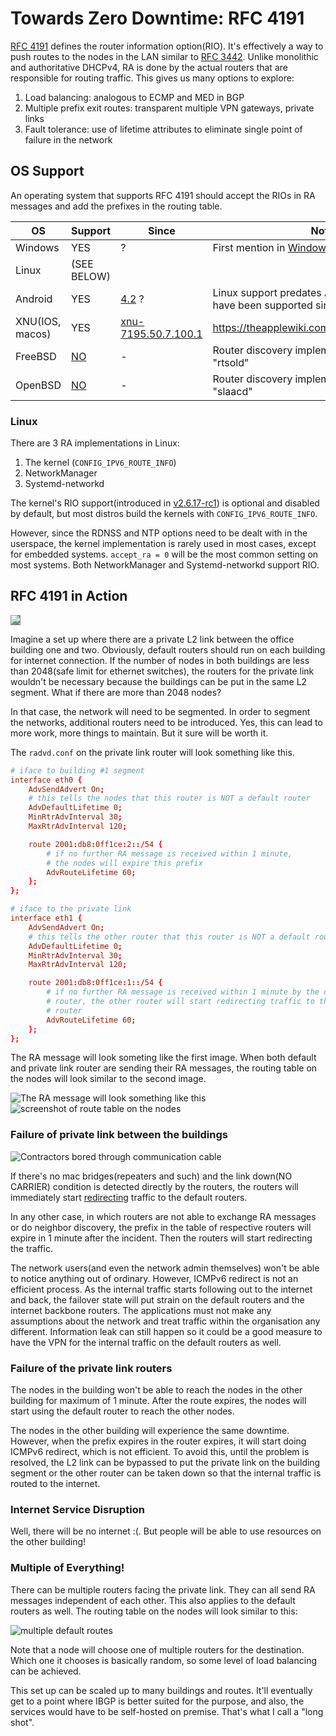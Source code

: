 # Towards Zero Downtime: RFC 4191
[RFC 4191](https://datatracker.ietf.org/doc/html/rfc4191) defines the router
information option(RIO). It's effectively a way to push routes to the nodes in
the LAN similar to [RFC
3442](https://serverfault.com/questions/640565/how-can-i-configure-my-dhcp-server-to-distribute-ip-routes).
Unlike monolithic and authoritative DHCPv4, RA is done by the actual routers
that are responsible for routing traffic. This gives us many options to explore:

1. Load balancing: analogous to ECMP and MED in BGP
1. Multiple prefix exit routes: transparent multiple VPN gateways, private links
1. Fault tolerance: use of lifetime attributes to eliminate single point of
   failure in the network

## OS Support
An operating system that supports RFC 4191 should accept the RIOs in RA messages
and add the prefixes in the routing table.

| OS | Support | Since | Note |
| - | - | - | - |
| Windows | YES | ? | First mention in [Windows Server 2012 doc](https://learn.microsoft.com/en-us/previous-versions/windows/it-pro/windows-server-2012-r2-and-2012/jj574227(v=ws.11)) |
| Linux | (SEE BELOW) |  |  |
| Android | YES | [4.2](https://en.wikipedia.org/wiki/Comparison_of_IPv6_support_in_operating_systems) ? | Linux support predates Android, so it could have been supported since 4.2 |
| XNU(IOS, macos) | YES | [xnu-7195.50.7.100.1](https://github.com/apple-oss-distributions/xnu/blame/8d741a5de7ff4191bf97d57b9f54c2f6d4a15585/bsd/netinet6/nd6_rtr.c#L490) | https://theapplewiki.com/wiki/Kernel#Versions |
| FreeBSD | [NO](https://github.com/freebsd/freebsd-src/blob/47ca5d103f229b090899379ce449af5e89faf627/sys/netinet6/nd6.c#L507) | - | Router discovery implemented in userspace "rtsold" |
| OpenBSD | [NO](https://github.com/openbsd/src/blob/36a0e83f909d48cbb69156be916b6356c14b9ae5/sbin/slaacd/engine.c#L1555) | - | Router discovery implemented in userspace "slaacd" |

### Linux
There are 3 RA implementations in Linux:

 1. The kernel (`CONFIG_IPV6_ROUTE_INFO`)
 2. NetworkManager
 3. Systemd-networkd

The kernel's RIO support(introduced in
[v2.6.17-rc1](https://github.com/torvalds/linux/blame/4236f913808cebef1b9e078726a4e5d56064f7ad/net/ipv6/ndisc.c#L258))
is optional and disabled by default, but most distros build the kernels with
`CONFIG_IPV6_ROUTE_INFO`.

However, since the RDNSS and NTP options need to be dealt with in the userspace,
the kernel implementation is rarely used in most cases, except for embedded
systems. `accept_ra = 0` will be the most common setting on most systems. Both
NetworkManager and Systemd-networkd support RIO.

## RFC 4191 in Action
<img src="../radvd/drawing-a.svg" style="background: grey;">

Imagine a set up where there are a private L2 link between the office building
one and two. Obviously, default routers should run on each building for internet
connection. If the number of nodes in both buildings are less than 2048(safe
limit for ethernet switches), the routers for the private link wouldn't be
necessary because the buildings can be put in the same L2 segment. What if there
are more than 2048 nodes?

In that case, the network will need to be segmented. In order to segment the
networks, additional routers need to be introduced. Yes, this can lead to more
work, more things to maintain. But it sure will be worth it.

The `radvd.conf` on the private link router will look something like this.

```conf
# iface to building #1 segment
interface eth0 {
	AdvSendAdvert On;
	# this tells the nodes that this router is NOT a default router
	AdvDefaultLifetime 0;
	MinRtrAdvInterval 30;
	MaxRtrAdvInterval 120;

	route 2001:db8:0ff1ce:2::/54 {
		# if no further RA message is received within 1 minute,
		# the nodes will expire this prefix
		AdvRouteLifetime 60;
	};
};

# iface to the private link
interface eth1 {
	AdvSendAdvert On;
	# this tells the other router that this router is NOT a default router
	AdvDefaultLifetime 0;
	MinRtrAdvInterval 30;
	MaxRtrAdvInterval 120;

	route 2001:db8:0ff1ce:1::/54 {
		# if no further RA message is received within 1 minute by the other
		# router, the other router will start redirecting traffic to the default
		# router
		AdvRouteLifetime 60;
	};
};
```

The RA message will look someting like the first image. When both default and
private link router are sending their RA messages, the routing table on the
nodes will look similar to the second image.

![The RA message will look something like this](image-2.png)
![screenshot of route table on the nodes](image.png)

### Failure of private link between the buildings
![Contractors bored through communication cable](severed_link.webp)

If there's no mac bridges(repeaters and such) and the link down(NO CARRIER)
condition is detected directly by the routers, the routers will immediately
start [redirecting](https://datatracker.ietf.org/doc/html/rfc4861#section-4.5)
traffic to the default routers.

In any other case, in which routers are not able to exchange RA messages or do
neighbor discovery, the prefix in the table of respective routers will expire in
1 minute after the incident. Then the routers will start redirecting the
traffic.

The network users(and even the network admin themselves) won't be able to notice
anything out of ordinary. However, ICMPv6 redirect is not an efficient process.
As the internal traffic starts following out to the internet and back, the
failover state will put strain on the default routers and the internet backbone
routers. The applications must not make any assumptions about the network and
treat traffic within the organisation any different. Information leak can still
happen so it could be a good measure to have the VPN for the internal traffic on
the default routers as well.

### Failure of the private link routers
The nodes in the building won't be able to reach the nodes in the other building
for maximum of 1 minute. After the route expires, the nodes will start using the
default router to reach the other nodes.

The nodes in the other building will experience the same downtime. However, when
the prefix expires in the router expires, it will start doing ICMPv6 redirect,
which is not efficient. To avoid this, until the problem is resolved, the L2
link can be bypassed to put the private link on the building segment or the
other router can be taken down so that the internal traffic is routed to the
internet.

### Internet Service Disruption
Well, there will be no internet :(. But people will be able to use resources on
the other building!

### Multiple of Everything!
There can be multiple routers facing the private link. They can all send RA
messages independent of each other. This also applies to the default routers as
well. The routing table on the nodes will look similar to this:

![multiple default routes](image-3.png)

Note that a node will choose one of multiple routers for the destination. Which
one it chooses is basically random, so some level of load balancing can be
achieved.

This set up can be scaled up to many buildings and routes. It'll eventually get
to a point where IBGP is better suited for the purpose, and also, the services
would have to be self-hosted on premise. That's what I call a "long shot".
